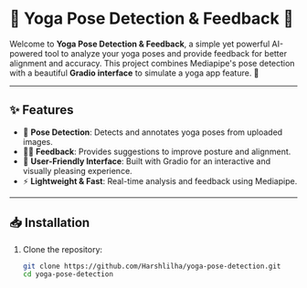 # 🧘 Yoga Pose Detection & Feedback 🌟

Welcome to **Yoga Pose Detection & Feedback**, a simple yet powerful AI-powered tool to analyze your yoga poses and provide feedback for better alignment and accuracy. This project combines Mediapipe's pose detection with a beautiful **Gradio interface** to simulate a yoga app feature. 🌺

---

## ✨ Features

- 📸 **Pose Detection**: Detects and annotates yoga poses from uploaded images.
- 🧘‍♀️ **Feedback**: Provides suggestions to improve posture and alignment.
- 🌈 **User-Friendly Interface**: Built with Gradio for an interactive and visually pleasing experience.
- ⚡ **Lightweight & Fast**: Real-time analysis and feedback using Mediapipe.

---

## 📥 Installation

1. Clone the repository:
   ```bash
   git clone https://github.com/Harshlilha/yoga-pose-detection.git
   cd yoga-pose-detection
